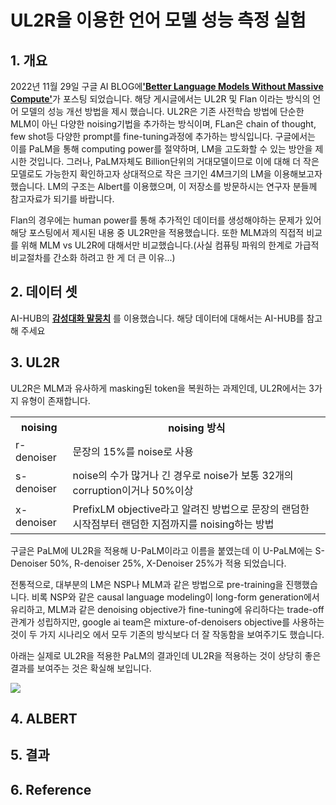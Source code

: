 # UL2R을 이용한 언어 모델 성능 측정 실험

## 1. 개요
<p> 
 2022년 11월 29일 구글 AI BLOG에<strong><a href = "https://ai.googleblog.com/2022/11/better-language-models-without-massive.html">'Better Language Models Without Massive Compute'</a></strong>가 포스팅 되었습니다. 해당 게시글에서는 UL2R 및 Flan
이라는 방식의 언어 모델의 성능 개선 방법을 제시 했습니다. UL2R은 기존 사전학습 방법에 단순한 MLM이 아닌 다양한 noising기법을 추가하는 방식이며,
FLan은 chain of thought, few shot등 다양한 prompt를 fine-tuning과정에 추가하는 방식입니다. 구글에서는 이를 PaLM을 통해 computing power를 절약하며, 
LM을 고도화할 수 있는 방안을 제시한 것입니다. 그러나, PaLM자체도 Billion단위의 거대모델이므로 이에 대해 더 작은 모델로도 가능한지 확인하고자 상대적으로 작은 크기인
4M크기의 LM을 이용해보고자 했습니다. LM의 구조는 Albert를 이용했으며, 이 저장소를 방문하시는 연구자 분들께 참고자료가 되기를 바랍니다.
</p>
<p>
 Flan의 경우에는 human power를 통해 추가적인 데이터를 생성해야하는 문제가 있어 해당 포스팅에서 제시된 내용 중 UL2R만을 적용했습니다. 또한 MLM과의 직접적 비교를 위해
MLM vs UL2R에 대해서만 비교했습니다.(사실 컴퓨팅 파워의 한계로 가급적 비교절차를 간소화 하려고 한 게 더 큰 이유...) 
</p>

## 2. 데이터 셋
 AI-HUB의 <strong><a href = "https://aihub.or.kr/aihubdata/data/view.do?currMenu=115&topMenu=100&aihubDataSe=realm&dataSetSn=86">감성대화 말뭉치</a></strong>
를 이용했습니다. 해당 데이터에 대해서는 AI-HUB를 참고해 주세요

## 3. UL2R
<p>
UL2R은 MLM과 유사하게 masking된 token을 복원하는 과제인데, UL2R에서는 3가지 유형이 존재합니다. 
<table>
<tr>
<th>noising</th>
<th>noising 방식</th>
</tr>
<tf>
<td>r-denoiser</td>
<td>문장의 15%를 noise로 사용</td>
</tr>
<tf>
<td>s-denoiser</td>
<td>noise의 수가 많거나 긴 경우로 noise가 보통 32개의 corruption이거나 50%이상</td>
</tr>
<tf>
<td>x-denoiser</td>
<td>PrefixLM objective라고 알려진 방법으로 문장의 랜덤한 시작점부터 랜덤한 지점까지를 noising하는 방법</td>
</tr>
</table>

구글은 PaLM에 UL2R을 적용해 U-PaLM이라고 이름을 붙였는데 이 U-PaLM에는 S-Denoiser 50%, R-denoiser 25%, X-Denoiser 25%가 적용 되었습니다.
</p>
 <p>
 전통적으로, 대부분의 LM은 NSP나 MLM과 같은 방법으로 pre-training을 진행했습니다. 비록 NSP와 같은 causal language modeling이 long-form generation에서 유리하고, 
 MLM과 같은 denoising objective가 fine-tuning에 유리하다는 trade-off관계가 성립하지만, google ai team은 mixture-of-denoisers objective를 
 사용하는 것이 두 가지 시나리오 에서 모두 기존의 방식보다 더 잘 작동함을 보여주기도 했습니다.
 </p>
<p>
 아래는 실제로 UL2R을 적용한 PaLM의 결과인데 UL2R을 적용하는 것이 상당히 좋은 결과를 보여주는 것은 확실해 보입니다.
</p>
<img src="https://blogger.googleusercontent.com/img/b/R29vZ2xl/AVvXsEhPrW5Qz2au3fkXwUS8eUUqoP9Afd6Gl7pJPHjGVSPZpwy-7hMwMzKMNOigdEeWJgpQe8ODTTMzAE3h-_BZAbiYIxRqvEj3IDlKXHZpf3INnFx37jJFqIUIO3Ug0HStDtgEVhaugX7WeQowEAiTPVuez3dTwu-A-VpdvmQbmEtUSWrb8_hMy6-sgEnPVw/s16000/BigBenchPerform.png">

## 4. ALBERT

## 5. 결과

## 6. Reference
